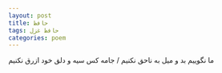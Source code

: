 ```yaml
---
layout: post
title: حافظ
tags: حافظ غزل
categories: poem
---
```


ما نگوییم بد و میل به ناحق نکنیم / جامه کس سیه و دلق خود ازرق نکنیم
